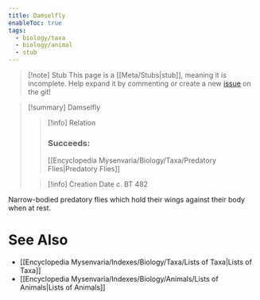 ```yaml
---
title: Damselfly
enableToc: true
tags:
  - biology/taxa
  - biology/animal
  - stub
---
```


> [!note] Stub
> This page is a [[Meta/Stubs|stub]], meaning it is incomplete. Help expand it by commenting or create a new [issue](https://github.com/RagtimeGal/quartz--encyclopedia-mysenvaria/issues/new/choose) on the git!


> [!summary] Damselfly
> > [!info] Relation
> > ### Succeeds:
> > [[Encyclopedia Mysenvaria/Biology/Taxa/Predatory Flies|Predatory Flies]]
>
> > [!info] Creation Date
> > c. BT 482

Narrow-bodied predatory flies which hold their wings against their body when at rest.

# See Also
- [[Encyclopedia Mysenvaria/Indexes/Biology/Taxa/Lists of Taxa|Lists of Taxa]]
- [[Encyclopedia Mysenvaria/Indexes/Biology/Animals/Lists of Animals|Lists of Animals]]
